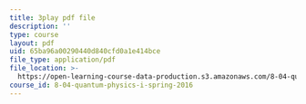 ```yaml
---
title: 3play pdf file
description: ''
type: course
layout: pdf
uid: 65ba96a00290440d840cfd0a1e414bce
file_type: application/pdf
file_location: >-
  https://open-learning-course-data-production.s3.amazonaws.com/8-04-quantum-physics-i-spring-2016/65ba96a00290440d840cfd0a1e414bce_z79v39lMR3k.pdf
course_id: 8-04-quantum-physics-i-spring-2016
---
```


